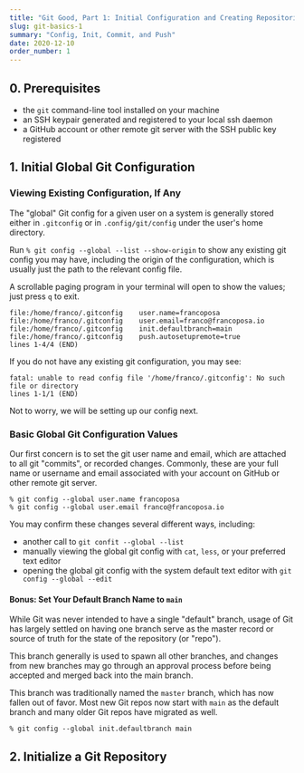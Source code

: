 ```yaml
---
title: "Git Good, Part 1: Initial Configuration and Creating Repositories"
slug: git-basics-1
summary: "Config, Init, Commit, and Push"
date: 2020-12-10
order_number: 1
---
```


## 0. Prerequisites

* the `git` command-line tool installed on your machine
* an SSH keypair generated and registered to your local ssh daemon
* a GitHub account or other remote git server with the SSH public key registered

## 1. Initial Global Git Configuration

### Viewing Existing Configuration, If Any

The "global" Git config for a given user on a system is generally stored either in
`.gitconfig` or in `.config/git/config` under the user's home directory.

Run `% git config --global --list --show-origin` to show any existing git config you may have,
including the origin of the configuration, which is usually just the path to the relevant config file.

A scrollable paging program in your terminal will open to show the values; just press `q` to exit.  

```shell
file:/home/franco/.gitconfig    user.name=francoposa
file:/home/franco/.gitconfig    user.email=franco@francoposa.io
file:/home/franco/.gitconfig    init.defaultbranch=main
file:/home/franco/.gitconfig    push.autosetupremote=true
lines 1-4/4 (END)
```

If you do not have any existing git configuration, you may see:
```shell
fatal: unable to read config file '/home/franco/.gitconfig': No such file or directory
lines 1-1/1 (END)
```

Not to worry, we will be setting up our config next.

### Basic Global Git Configuration Values

Our first concern is to set the git user name and email, which are attached to all git "commits", or recorded changes.
Commonly, these are your full name or username and email associated with your account on GitHub or other remote git server.

```shell
% git config --global user.name francoposa
% git config --global user.email franco@francoposa.io
```

You may confirm these changes several different ways, including:
* another call to `git confit --global --list`
* manually viewing the global git config with `cat`, `less`, or your preferred text editor
* opening the global git config with the system default text editor with `git config --global --edit`

#### Bonus: Set Your Default Branch Name to `main`

While Git was never intended to have a single "default" branch, usage of Git has largely settled on
having one branch serve as the master record or source of truth for the state of the repository (or "repo").

This branch generally is used to spawn all other branches, and changes from new branches may go through
an approval process before being accepted and merged back into the main branch.

This branch was traditionally named the `master` branch, which has now fallen out of favor.
Most new Git repos now start with `main` as the default branch and many older Git repos have migrated as well.

```shell
% git config --global init.defaultbranch main
```

## 2. Initialize a Git Repository

